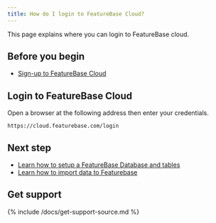 ```yaml
---
title: How do I login to FeatureBase Cloud?
---
```


This page explains where you can login to FeatureBase cloud.

## Before you begin

* [Sign-up to FeatureBase Cloud](part1-signup-to-cloud.md)

## Login to FeatureBase Cloud

Open a browser at the following address then enter your credentials.

```
https://cloud.featurebase.com/login
```

## Next step

* [Learn how to setup a FeatureBase Database and tables]()
* [Learn how to import data to Featurebase]()

## Get support

{% include /docs/get-support-source.md %}
